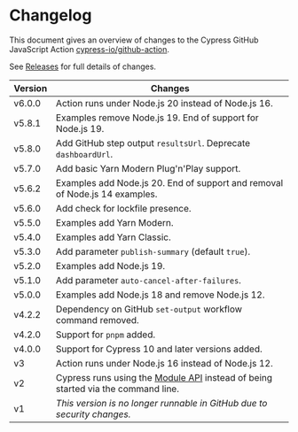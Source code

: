 # Changelog

This document gives an overview of changes to the Cypress GitHub JavaScript Action [cypress-io/github-action](https://github.com/cypress-io/github-action).

See [Releases](https://github.com/cypress-io/github-action/releases) for full details of changes.

| Version | Changes                                                                                                                              |
| ------- | ------------------------------------------------------------------------------------------------------------------------------------ |
| v6.0.0  | Action runs under Node.js 20 instead of Node.js 16.                                                                                  |
| v5.8.1  | Examples remove Node.js 19. End of support for Node.js 19.                                                                           |
| v5.8.0  | Add GitHub step output `resultsUrl`. Deprecate `dashboardUrl`.                                                                       |
| v5.7.0  | Add basic Yarn Modern Plug'n'Play support.                                                                                           |
| v5.6.2  | Examples add Node.js 20. End of support and removal of Node.js 14 examples.                                                          |
| v5.6.0  | Add check for lockfile presence.                                                                                                     |
| v5.5.0  | Examples add Yarn Modern.                                                                                                            |
| v5.4.0  | Examples add Yarn Classic.                                                                                                           |
| v5.3.0  | Add parameter `publish-summary` (default `true`).                                                                                    |
| v5.2.0  | Examples add Node.js 19.                                                                                                             |
| v5.1.0  | Add parameter `auto-cancel-after-failures`.                                                                                          |
| v5.0.0  | Examples add Node.js 18 and remove Node.js 12.                                                                                       |
| v4.2.2  | Dependency on GitHub `set-output` workflow command removed.                                                                          |
| v4.2.0  | Support for `pnpm` added.                                                                                                            |
| v4.0.0  | Support for Cypress 10 and later versions added.                                                                                     |
| v3      | Action runs under Node.js 16 instead of Node.js 12.                                                                                  |
| v2      | Cypress runs using the [Module API](https://docs.cypress.io/guides/guides/module-api) instead of being started via the command line. |
| v1      | *This version is no longer runnable in GitHub due to security changes.*                                                              |
